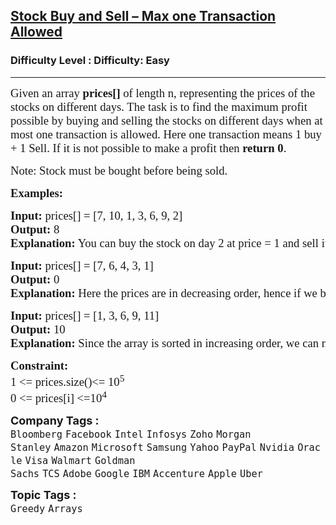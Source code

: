 <h2><a href="https://www.geeksforgeeks.org/problems/buy-stock-2/1">Stock Buy and Sell – Max one Transaction Allowed</a></h2><h3>Difficulty Level : Difficulty: Easy</h3><hr><div class="problems_problem_content__Xm_eO"><p style="font-family: &quot;ADLaM Display&quot;, Nunito;"><span style="font-size: 18.6667px; font-family: &quot;ADLaM Display&quot;, Nunito;">Given an array <strong style="font-family: &quot;ADLaM Display&quot;, &quot;Source Sans 3&quot;;">prices[]</strong> of length n, representing the prices of the stocks on different days. The task is to find the maximum profit possible by buying and selling the stocks on different days when at most one transaction is allowed. Here one transaction means 1 buy + 1 Sell. If it is not possible to make a profit then <strong style="font-family: &quot;ADLaM Display&quot;, &quot;Source Sans 3&quot;;">return 0</strong>.</span></p>
<p style="font-family: &quot;ADLaM Display&quot;, Nunito;"><span style="font-size: 18.6667px; font-family: &quot;ADLaM Display&quot;, Nunito;">Note: Stock must be bought before being sold.</span></p>
<p style="font-family: &quot;ADLaM Display&quot;, Nunito;"><span style="font-size: 14pt; font-family: &quot;ADLaM Display&quot;, Nunito;"><strong style="font-family: &quot;ADLaM Display&quot;, &quot;Source Sans 3&quot;;">Examples:</strong></span></p>
<pre style="font-family: &quot;ADLaM Display&quot;, Nunito;"><span style="font-size: 14pt; font-family: &quot;ADLaM Display&quot;, Nunito;"><strong style="font-size: 14pt; font-family: &quot;ADLaM Display&quot;, &quot;Source Sans 3&quot;;">Input: </strong><span style="font-size: 14pt; font-family: &quot;ADLaM Display&quot;, Nunito;">prices[] = [7, 10, 1, 3, 6, 9, 2]<br style="font-family: &quot;ADLaM Display&quot;, Nunito;"></span><strong style="font-size: 14pt; font-family: &quot;ADLaM Display&quot;, &quot;Source Sans 3&quot;;">Output:</strong><span style="font-size: 14pt; font-family: &quot;ADLaM Display&quot;, Nunito;"> 8<br style="font-family: &quot;ADLaM Display&quot;, Nunito;"></span><strong style="font-size: 14pt; font-family: &quot;ADLaM Display&quot;, &quot;Source Sans 3&quot;;">Explanation:</strong><span style="font-size: 14pt; font-family: &quot;ADLaM Display&quot;, Nunito;"> You can buy the stock on day 2 at price = 1 and sell it on day 5 at price = 9. Hence, the profit is 8.</span></span></pre>
<pre style="font-family: &quot;ADLaM Display&quot;, Nunito;"><span style="font-size: 14pt; font-family: &quot;ADLaM Display&quot;, Nunito;"><strong style="font-size: 14pt; font-family: &quot;ADLaM Display&quot;, &quot;Source Sans 3&quot;;">Input: </strong><span style="font-size: 14pt; font-family: &quot;ADLaM Display&quot;, Nunito;">prices[] = [7, 6, 4, 3, 1]<br style="font-family: &quot;ADLaM Display&quot;, Nunito;"></span><strong style="font-size: 14pt; font-family: &quot;ADLaM Display&quot;, &quot;Source Sans 3&quot;;">Output:</strong><span style="font-size: 14pt; font-family: &quot;ADLaM Display&quot;, Nunito;"> 0 <br style="font-family: &quot;ADLaM Display&quot;, Nunito;"></span><span style="font-size: 18.6667px; font-family: &quot;ADLaM Display&quot;, Nunito;"><strong style="font-family: &quot;ADLaM Display&quot;, &quot;Source Sans 3&quot;;">Explanation</strong></span><strong style="font-size: 14pt; font-family: &quot;ADLaM Display&quot;, &quot;Source Sans 3&quot;;">:</strong><span style="font-size: 14pt; font-family: &quot;ADLaM Display&quot;, Nunito;"> Here the prices are in decreasing order, hence if we buy any day then we cannot sell it at a greater price. Hence, the answer is 0.<br style="font-family: &quot;ADLaM Display&quot;, Nunito;"></span></span></pre>
<pre style="font-family: &quot;ADLaM Display&quot;, Nunito;"><span style="font-size: 14pt; font-family: &quot;ADLaM Display&quot;, Nunito;"><strong style="font-family: &quot;ADLaM Display&quot;, &quot;Source Sans 3&quot;;">Input: </strong>prices[] = [1, 3, 6, 9, 11]</span><br style="font-family: &quot;ADLaM Display&quot;, Nunito;"><span style="font-size: 14pt; font-family: &quot;ADLaM Display&quot;, Nunito;"><strong style="font-family: &quot;ADLaM Display&quot;, &quot;Source Sans 3&quot;;">Output:</strong> 10 </span><br style="font-family: &quot;ADLaM Display&quot;, Nunito;"><span style="font-size: 14pt; font-family: &quot;ADLaM Display&quot;, Nunito;"><span style="font-size: 18.6667px; font-family: &quot;ADLaM Display&quot;, Nunito;"><strong style="font-family: &quot;ADLaM Display&quot;, &quot;Source Sans 3&quot;;">Explanation</strong></span><strong style="font-size: 14pt; font-family: &quot;ADLaM Display&quot;, &quot;Source Sans 3&quot;;">:</strong><span style="font-size: 14pt; font-family: &quot;ADLaM Display&quot;, Nunito;"> Since the array is sorted in increasing order, we can make maximum profit by buying at price[0] and selling at price[n-1].</span></span></pre>
<p style="font-family: &quot;ADLaM Display&quot;, Nunito;"><span style="font-size: 14pt; font-family: &quot;ADLaM Display&quot;, Nunito;"><strong style="font-family: &quot;ADLaM Display&quot;, &quot;Source Sans 3&quot;;">Constraint:</strong><br style="font-family: &quot;ADLaM Display&quot;, Nunito;">1 &lt;= prices.size()&lt;= 10<sup style="font-family: &quot;ADLaM Display&quot;, Nunito;">5</sup></span><br style="font-family: &quot;ADLaM Display&quot;, Nunito;"><span style="font-size: 14pt; font-family: &quot;ADLaM Display&quot;, Nunito;">0 &lt;= prices[i] &lt;=10<sup style="font-family: &quot;ADLaM Display&quot;, Nunito;">4</sup></span></p></div><p><span style=font-size:18px><strong>Company Tags : </strong><br><code>Bloomberg</code>&nbsp;<code>Facebook</code>&nbsp;<code>Intel</code>&nbsp;<code>Infosys</code>&nbsp;<code>Zoho</code>&nbsp;<code>Morgan Stanley</code>&nbsp;<code>Amazon</code>&nbsp;<code>Microsoft</code>&nbsp;<code>Samsung</code>&nbsp;<code>Yahoo</code>&nbsp;<code>PayPal</code>&nbsp;<code>Nvidia</code>&nbsp;<code>Oracle</code>&nbsp;<code>Visa</code>&nbsp;<code>Walmart</code>&nbsp;<code>Goldman Sachs</code>&nbsp;<code>TCS</code>&nbsp;<code>Adobe</code>&nbsp;<code>Google</code>&nbsp;<code>IBM</code>&nbsp;<code>Accenture</code>&nbsp;<code>Apple</code>&nbsp;<code>Uber</code>&nbsp;<br><p><span style=font-size:18px><strong>Topic Tags : </strong><br><code>Greedy</code>&nbsp;<code>Arrays</code>&nbsp;